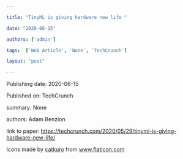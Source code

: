 ---
title: "TinyML is giving hardware new life "
date: "2020-06-15"
authors: ['admin']
tags:  ['Web Article', 'None', 'TechCrunch']
layout: "post"
---
Publishing date: 2020-06-15

Published on: TechCrunch

summary: None

authors: Adam Benzion

link to paper: https://techcrunch.com/2020/05/29/tinyml-is-giving-hardware-new-life/

Icons made by <a href="https://www.flaticon.com/free-icon/bookshelves_3576884" title="catkuro">catkuro</a> from <a href="https://www.flaticon.com/" title="Flaticon"> www.flaticon.com</a>